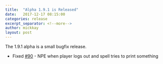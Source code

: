 ```yaml
---
title:  "Alpha 1.9.1 is Released"
date:   2017-12-17 08:15:00
categories: release
excerpt_separator: <!--more-->
author: mickkay
layout: post
---
```

The 1.9.1 alpha is a small bugfix release.
<!--more-->

* Fixed [#90](https://github.com/wizards-of-lua/wizards-of-lua/issues/90) - NPE when player logs out and spell tries to print something
